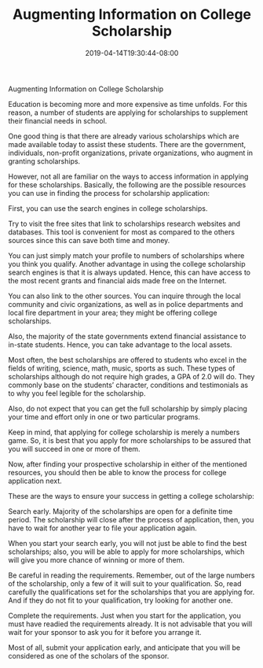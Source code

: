 ﻿---
title: "Augmenting Information on College Scholarship"
date: 2019-04-14T19:30:44-08:00
description: "College Scholarship Tips for Web Success"
featured_image: "/images/College Scholarship.jpg"
tags: ["College Scholarship"]
---

Augmenting Information on College Scholarship


Education is becoming more and more expensive as time unfolds. For this reason, a number of students are applying for scholarships to supplement their financial needs in school. 

One good thing is that there are already various scholarships which are made available today to assist these students. There are the government, individuals, non-profit organizations, private organizations, who augment in granting scholarships. 

However, not all are familiar on the ways to access information in applying for these scholarships. Basically, the following are the possible resources you can use in finding the process for scholarship application:

First, you can use the search engines in college scholarships. 

Try to visit the free sites that link to scholarships research websites and databases. This tool is convenient for most as compared to the others sources since this can save both time and money. 

You can just simply match your profile to numbers of scholarships where you think you qualify. Another advantage in using the college scholarship search engines is that it is always updated. Hence, this can have access to the most recent grants and financial aids made free on the Internet. 

You can also link to the other sources. You can inquire through the local community and civic organizations, as well as in police departments and local fire department in your area; they might be offering college scholarships. 

Also, the majority of the state governments extend financial assistance to in-state students. Hence, you can take advantage to the local assets.

Most often, the best scholarships are offered to students who excel in the fields of writing, science, math, music, sports as such. These types of scholarships although do not require high grades, a GPA of 2.0 will do. They commonly base on the students’ character, conditions and testimonials as to why you feel legible for the scholarship. 

Also, do not expect that you can get the full scholarship by simply placing your time and effort only in one or two particular programs. 

Keep in mind, that applying for college scholarship is merely a numbers game. So, it is best that you apply for more scholarships to be assured that you will succeed in one or more of them. 

Now, after finding your prospective scholarship in either of the mentioned resources, you should then be able to know the process for college application next.

These are the ways to ensure your success in getting a college scholarship:

Search early. Majority of the scholarships are open for a definite time period. The scholarship will close after the process of application, then, you have to wait for another year to file your application again. 

When you start your search early, you will not just be able to find the best scholarships; also, you will be able to apply for more scholarships, which will give you more chance of winning or more of them.

Be careful in reading the requirements. Remember, out of the large numbers of the scholarship, only a few of it will suit to your qualification. So, read carefully the qualifications set for the scholarships that you are applying for. And if they do not fit to your qualification, try looking for another one. 

Complete the requirements. Just when you start for the application, you must have readied the requirements already. It is not advisable that you will wait for your sponsor to ask you for it before you arrange it.

Most of all, submit your application early, and anticipate that you will be considered as one of the scholars of the sponsor. 



